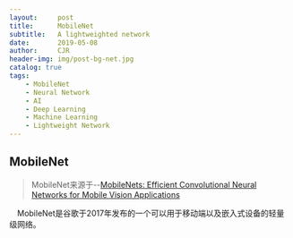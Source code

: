 ```yaml
---
layout:     post
title:      MobileNet
subtitle:   A lightweighted network
date:       2019-05-08
author:     CJR
header-img: img/post-bg-net.jpg
catalog: true
tags:
    - MobileNet
    - Neural Network
    - AI
    - Deep Learning
    - Machine Learning
    - Lightweight Network
---
```


## MobileNet
>MobileNet来源于--[MobileNets: Efficient Convolutional Neural Networks for Mobile Vision Applications](https://arxiv.org/abs/1704.04861)

&emsp;MobileNet是谷歌于2017年发布的一个可以用于移动端以及嵌入式设备的轻量级网络。
